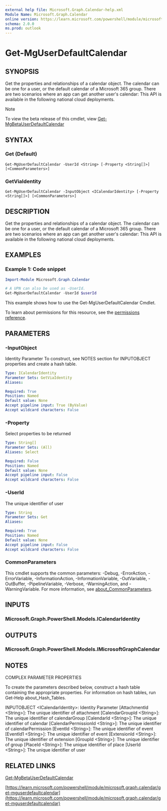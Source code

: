 ```yaml
---
external help file: Microsoft.Graph.Calendar-help.xml
Module Name: Microsoft.Graph.Calendar
online version: https://learn.microsoft.com/powershell/module/microsoft.graph.calendar/get-mguserdefaultcalendar
schema: 2.0.0
ms.prod: outlook
---
```


# Get-MgUserDefaultCalendar

## SYNOPSIS
Get the properties and relationships of a calendar object.
The calendar can be one for a user, or the default calendar of a Microsoft 365 group.
There are two scenarios where an app can get another user's calendar: This API is available in the following national cloud deployments.

> [!NOTE]
> To view the beta release of this cmdlet, view [Get-MgBetaUserDefaultCalendar](/powershell/module/Microsoft.Graph.Beta.Calendar/Get-MgBetaUserDefaultCalendar?view=graph-powershell-beta)

## SYNTAX

### Get (Default)
```
Get-MgUserDefaultCalendar -UserId <String> [-Property <String[]>] [<CommonParameters>]
```

### GetViaIdentity
```
Get-MgUserDefaultCalendar -InputObject <ICalendarIdentity> [-Property <String[]>] [<CommonParameters>]
```

## DESCRIPTION
Get the properties and relationships of a calendar object.
The calendar can be one for a user, or the default calendar of a Microsoft 365 group.
There are two scenarios where an app can get another user's calendar: This API is available in the following national cloud deployments.

## EXAMPLES
### Example 1: Code snippet

```powershell
Import-Module Microsoft.Graph.Calendar

# A UPN can also be used as -UserId.
Get-MgUserDefaultCalendar -UserId $userId
```
This example shows how to use the Get-MgUserDefaultCalendar Cmdlet.

To learn about permissions for this resource, see the [permissions reference](/graph/permissions-reference).


## PARAMETERS

### -InputObject
Identity Parameter
To construct, see NOTES section for INPUTOBJECT properties and create a hash table.

```yaml
Type: ICalendarIdentity
Parameter Sets: GetViaIdentity
Aliases:

Required: True
Position: Named
Default value: None
Accept pipeline input: True (ByValue)
Accept wildcard characters: False
```

### -Property
Select properties to be returned

```yaml
Type: String[]
Parameter Sets: (All)
Aliases: Select

Required: False
Position: Named
Default value: None
Accept pipeline input: False
Accept wildcard characters: False
```

### -UserId
The unique identifier of user

```yaml
Type: String
Parameter Sets: Get
Aliases:

Required: True
Position: Named
Default value: None
Accept pipeline input: False
Accept wildcard characters: False
```

### CommonParameters
This cmdlet supports the common parameters: -Debug, -ErrorAction, -ErrorVariable, -InformationAction, -InformationVariable, -OutVariable, -OutBuffer, -PipelineVariable, -Verbose, -WarningAction, and -WarningVariable. For more information, see [about_CommonParameters](http://go.microsoft.com/fwlink/?LinkID=113216).

## INPUTS

### Microsoft.Graph.PowerShell.Models.ICalendarIdentity
## OUTPUTS

### Microsoft.Graph.PowerShell.Models.IMicrosoftGraphCalendar
## NOTES
COMPLEX PARAMETER PROPERTIES

To create the parameters described below, construct a hash table containing the appropriate properties.
For information on hash tables, run Get-Help about_Hash_Tables.

INPUTOBJECT \<ICalendarIdentity\>: Identity Parameter
  \[AttachmentId \<String\>\]: The unique identifier of attachment
  \[CalendarGroupId \<String\>\]: The unique identifier of calendarGroup
  \[CalendarId \<String\>\]: The unique identifier of calendar
  \[CalendarPermissionId \<String\>\]: The unique identifier of calendarPermission
  \[EventId \<String\>\]: The unique identifier of event
  \[EventId1 \<String\>\]: The unique identifier of event
  \[ExtensionId \<String\>\]: The unique identifier of extension
  \[GroupId \<String\>\]: The unique identifier of group
  \[PlaceId \<String\>\]: The unique identifier of place
  \[UserId \<String\>\]: The unique identifier of user

## RELATED LINKS
[Get-MgBetaUserDefaultCalendar](/powershell/module/Microsoft.Graph.Beta.Calendar/Get-MgBetaUserDefaultCalendar?view=graph-powershell-beta)

[https://learn.microsoft.com/powershell/module/microsoft.graph.calendar/get-mguserdefaultcalendar](https://learn.microsoft.com/powershell/module/microsoft.graph.calendar/get-mguserdefaultcalendar)


